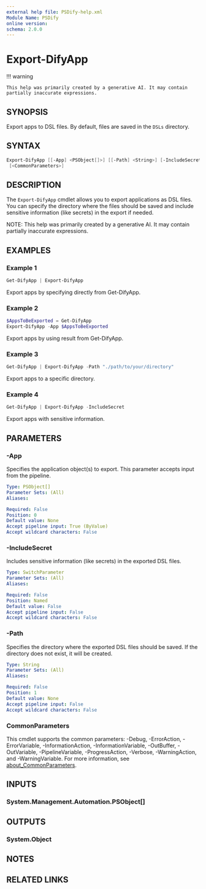 ```yaml
---
external help file: PSDify-help.xml
Module Name: PSDify
online version:
schema: 2.0.0
---
```


# Export-DifyApp

!!! warning

    This help was primarily created by a generative AI. It may contain partially inaccurate expressions.

## SYNOPSIS

Export apps to DSL files. By default, files are saved in the `DSLs` directory.

## SYNTAX

```powershell
Export-DifyApp [[-App] <PSObject[]>] [[-Path] <String>] [-IncludeSecret]
 [<CommonParameters>]
```

## DESCRIPTION

The `Export-DifyApp` cmdlet allows you to export applications as DSL files. You can specify the directory where the files should be saved and include sensitive information (like secrets) in the export if needed.

NOTE: This help was primarily created by a generative AI. It may contain partially inaccurate expressions.

## EXAMPLES

### Example 1

```powershell
Get-DifyApp | Export-DifyApp
```

Export apps by specifying directly from Get-DifyApp.

### Example 2

```powershell
$AppsToBeExported = Get-DifyApp
Export-DifyApp -App $AppsToBeExported
```

Export apps by using result from Get-DifyApp.

### Example 3

```powershell
Get-DifyApp | Export-DifyApp -Path "./path/to/your/directory"
```

Export apps to a specific directory.

### Example 4

```powershell
Get-DifyApp | Export-DifyApp -IncludeSecret
```

Export apps with sensitive information.

## PARAMETERS

### -App

Specifies the application object(s) to export. This parameter accepts input from the pipeline.

```yaml
Type: PSObject[]
Parameter Sets: (All)
Aliases:

Required: False
Position: 0
Default value: None
Accept pipeline input: True (ByValue)
Accept wildcard characters: False
```

### -IncludeSecret

Includes sensitive information (like secrets) in the exported DSL files.

```yaml
Type: SwitchParameter
Parameter Sets: (All)
Aliases:

Required: False
Position: Named
Default value: False
Accept pipeline input: False
Accept wildcard characters: False
```

### -Path

Specifies the directory where the exported DSL files should be saved. If the directory does not exist, it will be created.

```yaml
Type: String
Parameter Sets: (All)
Aliases:

Required: False
Position: 1
Default value: None
Accept pipeline input: False
Accept wildcard characters: False
```

### CommonParameters

This cmdlet supports the common parameters: -Debug, -ErrorAction, -ErrorVariable, -InformationAction, -InformationVariable, -OutBuffer, -OutVariable, -PipelineVariable, -ProgressAction, -Verbose, -WarningAction, and -WarningVariable. For more information, see [about_CommonParameters](http://go.microsoft.com/fwlink/?LinkID=113216).

## INPUTS

### System.Management.Automation.PSObject[]

## OUTPUTS

### System.Object

## NOTES

## RELATED LINKS

